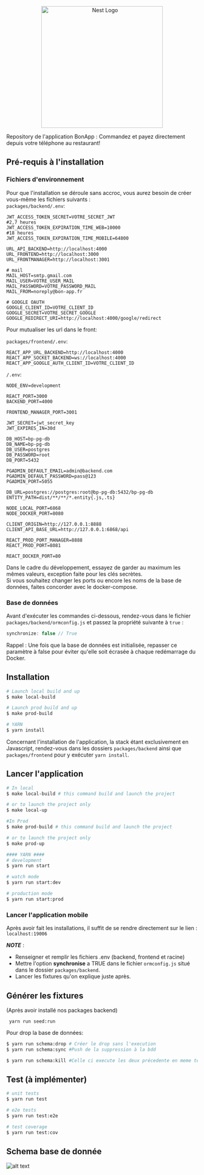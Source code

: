 <p align="center">
  <a href="http://nestjs.com/" target="blank"><img src="https://nestjs.com/img/logo_text.svg" width="320" alt="Nest Logo" /></a>
</p>

Repository de l'application BonApp : Commandez et payez directement depuis votre téléphone au restaurant!

## Pré-requis à l'installation

### Fichiers d'environnement

Pour que l'installation se déroule sans accroc, vous aurez besoin de créer vous-même les fichiers suivants :  
```packages/backend/.env```:

```
JWT_ACCESS_TOKEN_SECRET=VOTRE_SECRET_JWT
#2,7 heures
JWT_ACCESS_TOKEN_EXPIRATION_TIME_WEB=10000
#18 heures
JWT_ACCESS_TOKEN_EXPIRATION_TIME_MOBILE=64800

URL_API_BACKEND=http://localhost:4000
URL_FRONTEND=http://localhost:3000
URL_FRONTMANAGER=http://localhost:3001

# mail
MAIL_HOST=smtp.gmail.com
MAIL_USER=VOTRE_USER_MAIL
MAIL_PASSWORD=VOTRE_PASSWORD_MAIL
MAIL_FROM=noreply@bon-app.fr

# GOOGLE OAUTH
GOOGLE_CLIENT_ID=VOTRE_CLIENT_ID
GOOGLE_SECRET=VOTRE_SECRET_GOOGLE
GOOGLE_REDIRECT_URI=http://localhost:4000/google/redirect
```


Pour mutualiser les url dans le front:  

```packages/frontend/.env```:

```
REACT_APP_URL_BACKEND=http://localhost:4000
REACT_APP_SOCKET_BACKEND=ws://localhost:4000
REACT_APP_GOOGLE_AUTH_CLIENT_ID=VOTRE_CLIENT_ID
```



```/.env```:

```
NODE_ENV=development

REACT_PORT=3000
BACKEND_PORT=4000

FRONTEND_MANAGER_PORT=3001

JWT_SECRET=jwt_secret_key
JWT_EXPIRES_IN=30d

DB_HOST=bp-pg-db
DB_NAME=bp-pg-db
DB_USER=postgres
DB_PASSWORD=root
DB_PORT=5432

PGADMIN_DEFAULT_EMAIL=admin@backend.com
PGADMIN_DEFAULT_PASSWORD=pass@123
PGADMIN_PORT=5055

DB_URL=postgres://postgres:root@bp-pg-db:5432/bp-pg-db
ENTITY_PATH=dist/**/**/*.entity{.js,.ts}

NODE_LOCAL_PORT=6868
NODE_DOCKER_PORT=8080

CLIENT_ORIGIN=http://127.0.0.1:8888
CLIENT_API_BASE_URL=http://127.0.0.1:6868/api

REACT_PROD_PORT_MANAGER=8888
REACT_PROD_PORT=8081

REACT_DOCKER_PORT=80
```

Dans le cadre du développement, essayez de garder au maximum les mêmes valeurs, exception faite pour les clés
secrètes.  
Si vous souhaitez changer les ports ou encore les noms de la base de données, faites concorder avec le docker-compose.

### Base de données

Avant d'exécuter les commandes ci-dessous, rendez-vous dans le fichier ```packages/backend/ormconfig.js```
et passez la propriété suivante à ```true``` :

```javascript
synchronize: false // True
```

Rappel : Une fois que la base de données est initialisée, repasser ce paramètre à false pour éviter qu'elle soit écrasée
à chaque redémarrage du Docker.

## Installation

```bash
# Launch local build and up
$ make local-build 

# Launch prod build and up
$ make prod-build

# YARN
$ yarn install
```

Concernant l'installation de l'application, la stack étant exclusivement en Javascript, rendez-vous dans les dossiers
```packages/backend``` ainsi que ```packages/frontend``` pour y exécuter ```yarn install```.

## Lancer l'application

```bash
# In local
$ make local-build # this command build and launch the project

# or to launch the project only 
$ make local-up

#In Prod
$ make prod-build # this command build and launch the project

# or to launch the project only 
$ make prod-up

#### YARN ####
# development
$ yarn run start

# watch mode
$ yarn run start:dev

# production mode
$ yarn run start:prod
```

### Lancer l'application mobile
Après avoir fait les installations, il suffit de se rendre directement sur le lien : ```localhost:19006```

**_NOTE_** :
- Renseigner et remplir les fichiers .env (backend, frontend et racine)
- Mettre l'option **synchronise** a TRUE dans le fichier ```ormconfig.js``` situé dans le dossier ```packages/backend```.
- Lancer les fixtures qu'on explique juste après.


## Générer les fixtures

(Après avoir installé nos packages backend)

``` yarn run seed:run```

Pour drop la base de données:

```bash
$ yarn run schema:drop # Créer le drop sans l'execution
$ yarn run schema:sync #Push de la suppression à la bdd

$ yarn run schema:kill #Celle ci execute les deux précedente en meme temps
```

## Test (à implémenter)

```bash
# unit tests
$ yarn run test

# e2e tests
$ yarn run test:e2e

# test coverage
$ yarn run test:cov
```
## Schema base de donnée
![alt text](./bdd_bonApp.jpeg)
